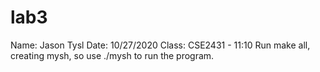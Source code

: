 # lab3

Name: Jason Tysl
Date: 10/27/2020
Class: CSE2431 - 11:10
Run make all, creating mysh, so use ./mysh to run the program.

